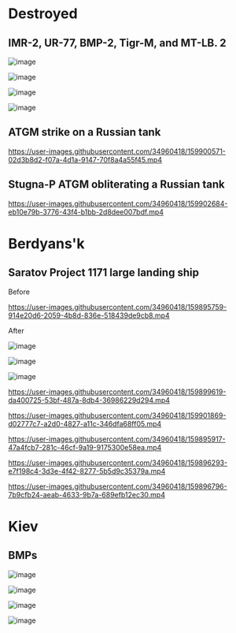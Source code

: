 
# Destroyed

## IMR-2, UR-77, BMP-2, Tigr-M, and MT-LB. 2

![image](https://user-images.githubusercontent.com/34960418/159899329-49bea8ce-1746-4950-b192-769167e1acb9.png)

![image](https://user-images.githubusercontent.com/34960418/159899351-59c5c1b4-2a05-42d0-b58a-42c6cc1328d5.png)

![image](https://user-images.githubusercontent.com/34960418/159899378-aa5e005b-bd94-4195-a133-6d9f7728facf.png)

![image](https://user-images.githubusercontent.com/34960418/159899399-fd985025-56dd-445a-a2e4-360fb6f0346b.png)


## ATGM strike on a Russian tank

https://user-images.githubusercontent.com/34960418/159900571-02d3b8d2-f07a-4d1a-9147-70f8a4a55f45.mp4


## Stugna-P ATGM obliterating a Russian tank

https://user-images.githubusercontent.com/34960418/159902684-eb10e79b-3776-43f4-b1bb-2d8dee007bdf.mp4







# Berdyans'k

## Saratov Project 1171 large landing ship

Before

https://user-images.githubusercontent.com/34960418/159895759-914e20d6-2059-4b8d-836e-518439de9cb8.mp4


After

![image](https://user-images.githubusercontent.com/34960418/159895827-9adcf1d7-35c7-4280-b4aa-a422fc2eca0c.png)

![image](https://user-images.githubusercontent.com/34960418/159896086-3855e8ed-421a-4752-aa53-153c0fe1a9cb.png)

![image](https://user-images.githubusercontent.com/34960418/159896190-364a3fb2-1113-43e5-978f-d55a86fafc9a.png)

https://user-images.githubusercontent.com/34960418/159899619-da400725-53bf-487a-8db4-36986229d294.mp4

https://user-images.githubusercontent.com/34960418/159901869-d02777c7-a2d0-4827-a11c-346dfa68ff05.mp4

https://user-images.githubusercontent.com/34960418/159895917-47a4fcb7-281c-46cf-9a19-9175300e58ea.mp4

https://user-images.githubusercontent.com/34960418/159896293-e7f198c4-3d3e-4f42-8277-5b5d9c35379a.mp4

https://user-images.githubusercontent.com/34960418/159896796-7b9cfb24-aeab-4633-9b7a-689efb12ec30.mp4



# Kiev

## BMPs

![image](https://user-images.githubusercontent.com/34960418/159902244-f0559715-dc20-40db-ad62-8e51e36ca3fd.png)

![image](https://user-images.githubusercontent.com/34960418/159902265-7cc9a5ff-dc5f-4bf3-89b2-9436391c2187.png)

![image](https://user-images.githubusercontent.com/34960418/159902290-a2b0362a-fce9-4e34-9107-36e85b69b47f.png)

![image](https://user-images.githubusercontent.com/34960418/159902316-be0a44b0-7ef4-4abf-b775-ced4a8af9620.png)








